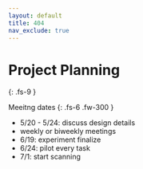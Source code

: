 ```yaml
---
layout: default
title: 404
nav_exclude: true
---
```


<!-- ---
layout: default
title: Project Planning
parent: Timeline
nav_order: 1
--- -->

# Project Planning
{: .fs-9 }

Meeitng dates
{: .fs-6 .fw-300 }

* 5/20 - 5/24: discuss design details
* weekly or biweekly meetings
* 6/19: experiment finalize
* 6/24: pilot every task
* 7/1: start scanning
